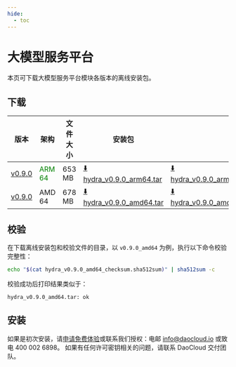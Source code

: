 ```yaml
---
hide:
  - toc
---
```


# 大模型服务平台

本页可下载大模型服务平台模块各版本的离线安装包。

## 下载

| 版本 | 架构 | 文件大小 | 安装包 | 校验文件 | 更新日期 |
| ---- | --- | ------ | ------ | ------ | ------- |
| [v0.9.0](../../hydra/intro/release-notes.md) | <font color="green">ARM 64</font> | 653 MB | [:arrow_down: hydra_v0.9.0_arm64.tar](https://qiniu-download-public.daocloud.io/DaoCloud_Enterprise/hydra_v0.9.0_arm64.tar) | [:arrow_down: hydra_v0.9.0_arm64_checksum.sha512sum](https://qiniu-download-public.daocloud.io/DaoCloud_Enterprise/hydra_v0.9.0_arm64_checksum.sha512sum) | 2025-09-01 |
| [v0.9.0](../../hydra/intro/release-notes.md) | AMD 64 | 678 MB | [:arrow_down: hydra_v0.9.0_amd64.tar](https://qiniu-download-public.daocloud.io/DaoCloud_Enterprise/hydra_v0.9.0_amd64.tar) | [:arrow_down: hydra_v0.9.0_amd64_checksum.sha512sum](https://qiniu-download-public.daocloud.io/DaoCloud_Enterprise/hydra_v0.9.0_amd64_checksum.sha512sum) | 2025-09-01 |

## 校验

在下载离线安装包和校验文件的目录，以 `v0.9.0_amd64` 为例，执行以下命令校验完整性：

```sh
echo "$(cat hydra_v0.9.0_amd64_checksum.sha512sum)" | sha512sum -c
```

校验成功后打印结果类似于：

```none
hydra_v0.9.0_amd64.tar: ok
```

## 安装

如果是初次安装，请[申请免费体验](../../dce/license0.md)或联系我们授权：电邮 info@daocloud.io 或致电 400 002 6898。
如果有任何许可密钥相关的问题，请联系 DaoCloud 交付团队。

